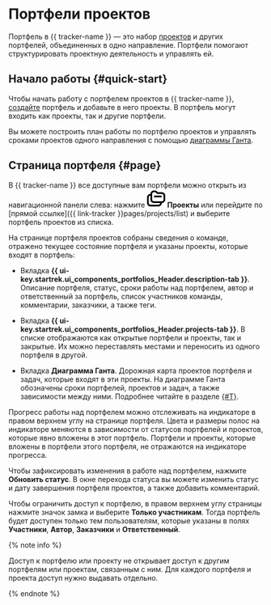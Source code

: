 # Портфели проектов

Портфель в {{ tracker-name }} — это набор [проектов](project-new.md) и других портфелей, объединенных в одно направление. Портфели помогают структурировать проектную деятельность и управлять ей.

## Начало работы {#quick-start}

Чтобы начать работу с портфелем проектов в {{ tracker-name }}, [создайте](create-project.md#create-portfolio) портфель и добавьте в него проекты. В портфель могут входить как проекты, так и другие портфели.

Вы можете построить план работы по портфелю проектов и управлять сроками проектов одного направления с помощью [диаграммы Ганта](../gantt/project.md).

## Страница портфеля {#page}

В {{ tracker-name }} все доступные вам портфели можно открыть из навигационной панели слева: нажмите ![](../../_assets/tracker/svg/project.svg)&nbsp;**Проекты** или перейдите по [прямой ссылке]({{ link-tracker }}pages/projects/list) и выберите портфель проектов из списка.

На странице портфеля проектов собраны сведения о команде, отражено текущее состояние портфеля и указаны проекты, которые входят в портфель:

* Вкладка **{{ ui-key.startrek.ui_components_portfolios_Header.description-tab }}**. Описание портфеля, статус, сроки работы над портфелем, автор и ответственный за портфель, список участников команды, комментарии, заказчики, а также теги.

* Вкладка **{{ ui-key.startrek.ui_components_portfolios_Header.projects-tab }}**. В списке отображаются как открытые портфели и проекты, так и закрытые. Их можно переставлять местами и переносить из одного портфеля в другой.

* Вкладка **Диаграмма Ганта**. Дорожная карта проектов портфеля и задач, которые входят в эти проекты. На диаграмме Ганта обозначены сроки портфелей, проектов и задач, а также зависимости между ними. Подробнее читайте в разделе [{#T}](../gantt/portfolio.md).

Прогресс работы над портфелем можно отслеживать на индикаторе в правом верхнем углу на странице портфеля. Цвета и размеры полос на индикаторе меняются в зависимости от статусов портфелей и проектов, которые явно вложены в этот портфель. Портфели и проекты, которые вложены в портфели этого портфеля, не отражаются на индикаторе прогресса.

Чтобы зафиксировать изменения в работе над портфелем, нажмите **Обновить статус**. В окне перехода статуса вы можете изменить статус и дату завершения портфеля проектов, а также добавить комментарий.

Чтобы ограничить доступ к портфелю, в правом верхнем углу страницы нажмите значок замка и выберите **Только участникам**. Тогда портфель будет доступен только тем пользователям, которые указаны в полях **Участники**, **Автор**, **Заказчики** и **Ответственный**.

{% note info %}

Доступ к портфелю или проекту не открывает доступ к другим портфелям или проектам, связанным с ним. Для каждого портфеля и проекта доступ нужно выдавать отдельно.

{% endnote %}